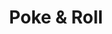 ---
layout: place
title: "Poke & Roll"
permalink: /ohio/cuyahoga-falls/poke-roll.html
stateAbbr: OH
stateName: Ohio
cityName: Cuyahoga Falls
seo:
  name: "Poke & Roll"
  type: Restaurant
  links: https://www.eatpokenroll.com/
description: "Poke & Roll serves delicious sushi in Cuyahoga Falls, Ohio. Try fresh Japanese dishes for a great dining experience. Available for takeout, delivery, lunch, and dinner."
place_id: ChIJi8fFfhwnMYgRPQ1HLtbMMVU
photos:
  - name: >-
      places/ChIJi8fFfhwnMYgRPQ1HLtbMMVU/photos/AeeoHcIsVpvROTcFIOsFKu4M_JTRe6iG1_eCFHtJScnIslJY58cTL5xl0WuzORfYEzM_woYLuYr79jAoNd4zHPMP6mo7hLoQXhfeisqpOj3O8nckHRDdoj5vLcP59CterOhm4gVKOlC9uXVBotbmHMiSn-a4DNofneKMhoyi5K-9uR1sJdHEmYq_XgOT2eg_gs-Fm3NNyjWc06iO6aE1-OrPGSVIqShxnSMdTLdYy-LgwbG_IBbLiSFq8Pxv9f_Z2W3UmY9O8Ood7NlYlf_SAHcjNqZ9GZrBfhwVyQvUPEjyzBjP9w
    widthPx: 2048
    heightPx: 1152
    authorAttributions:
      - displayName: Poke & Roll
        uri: https://maps.google.com/maps/contrib/115611808872992162799
        photoUri: >-
          https://lh3.googleusercontent.com/a/ACg8ocL_UPHKijuOTS-NOkNv5T58N0XfphRl9CPIgmlbqYXFY7SOrA=s100-p-k-no-mo
    flagContentUri: >-
      https://www.google.com/local/imagery/report/?cb_client=maps_api_places.places_api&image_key=!1e10!2sAF1QipNI3cm8cjxW4V2SmFQPIntKmVzuTad5PEQmiymu&hl=en-US
    googleMapsUri: >-
      https://www.google.com/maps/place//data=!3m4!1e2!3m2!1sAF1QipNI3cm8cjxW4V2SmFQPIntKmVzuTad5PEQmiymu!2e10!4m2!3m1!1s0x8831271c7ec5c78b:0x5531ccd62e470d3d
  - name: >-
      places/ChIJi8fFfhwnMYgRPQ1HLtbMMVU/photos/AeeoHcI2ldr2wljg82Hceokj12irFyQO30c_GTMV1v4LGiwDhpkuxNs18SLxXOVH8b7WjnMWpTWKCZWbjltzpVwideFgOiVEVh0Dig8khzkxcRANBb8Q1TH9FoXB62ldSk1TEEm5YcXXL2v5Ggcw4wOo37QBmsS6wSqsJXFAWd05K10WHXA4KoFcxbXcEz9jXxbNy9hjOOkJx7LN83aoVPemY8XWrZvo4Y7XAVMThUzsgWpnSsMsgYNz5Klhn0UrMSp0PTnwgowr4Gt48bocuDEtoNFgKaYJgYePkJSOVTAMwZR1AA
    widthPx: 4800
    heightPx: 3091
    authorAttributions:
      - displayName: Poke & Roll
        uri: https://maps.google.com/maps/contrib/115611808872992162799
        photoUri: >-
          https://lh3.googleusercontent.com/a/ACg8ocL_UPHKijuOTS-NOkNv5T58N0XfphRl9CPIgmlbqYXFY7SOrA=s100-p-k-no-mo
    flagContentUri: >-
      https://www.google.com/local/imagery/report/?cb_client=maps_api_places.places_api&image_key=!1e10!2sAF1QipO4TB2XWHDF8bCaQySr5rz3gNbXSzZ40NY0hi1c&hl=en-US
    googleMapsUri: >-
      https://www.google.com/maps/place//data=!3m4!1e2!3m2!1sAF1QipO4TB2XWHDF8bCaQySr5rz3gNbXSzZ40NY0hi1c!2e10!4m2!3m1!1s0x8831271c7ec5c78b:0x5531ccd62e470d3d
  - name: >-
      places/ChIJi8fFfhwnMYgRPQ1HLtbMMVU/photos/AeeoHcK6EZZGxuKHJ5VoWu63UNZQQ2FYOyArpLtyxXHnT0iGjyFabHK3RdJTX97wBlYBnit2Ng-H0VtWr-x_1XTdZKD7VuM4deWzivyF2QsPyR0YkPjubauVmQCCt5jFm-1HuYU8-504Z17aMlke5aTGLhz-UMElXhGQ3LXExPLdLeyf_MM-qm966mCwydvMawnyBj4Pyb1A5R52ve39KaRunAimVftLv3VHvrdMvO8EHdHM-uKCSaTXgAPT5zcv13ArT311I7Y29B8VgHHLZtOiAhvDk1EMTKzTL5nLNaNuQksZi6mAru-mFETPU91EvuU1YKj4boast4xPzCDy3fAhrMRqWxuVH8jeURVeo5ifny6sJrRm5t10tqCDprnHff8zFoacXG9qtulvb5vRVk98jKqfEyKfd8IrchbMdE54U7LH5A
    widthPx: 3000
    heightPx: 4000
    authorAttributions:
      - displayName: Toni Zumpano
        uri: https://maps.google.com/maps/contrib/116257261458139998425
        photoUri: >-
          https://lh3.googleusercontent.com/a/ACg8ocKo07MOg1EmpxVSRM7xxTLyUgTtuLmkmGdlsdsefXbkI6eipQ=s100-p-k-no-mo
    flagContentUri: >-
      https://www.google.com/local/imagery/report/?cb_client=maps_api_places.places_api&image_key=!1e10!2sCIHM0ogKEICAgIDdg--gAw&hl=en-US
    googleMapsUri: >-
      https://www.google.com/maps/place//data=!3m4!1e2!3m2!1sCIHM0ogKEICAgIDdg--gAw!2e10!4m2!3m1!1s0x8831271c7ec5c78b:0x5531ccd62e470d3d
  - name: >-
      places/ChIJi8fFfhwnMYgRPQ1HLtbMMVU/photos/AeeoHcKQmy9PGsZOcy0RkSWdG8WsvyqZcOaAy5bLv9SBwXMj4n9u-D6U3IcNvgkT5J-oYq9Ifd8RMecjUbHB9pidA98EXxv6OyzSOx6uJtvAzYsHy8MVg-LL42xDjbjUISuCfJglUNhA8P3S3a54cv6tYdFOkYsmIaQzACTw2tSAHpHyfRNGnMpoxT0J_WAfk7mkZwoLnOrk4yM38LENUQbYDI2xf865rMnB6Es-5_v9aoRYiefv6D1-bvHyY34zrmE9cTJUlKkvetHzFF3uQNjo2E05olKtusfPOVBsPoWrWF0u35WEPHhLUgFWAYZ51-EFHfrlL3_Y9BmEumikwqnP-shQ7dEw_n726ViPq8PXHh-lFhZ_Nze9lf5BPDj2cxagdh5LM5uTLSL3PeLvd9fBBsIhIUQGvpAh2dz5UNMjsxVBHIFj
    widthPx: 3024
    heightPx: 4032
    authorAttributions:
      - displayName: Joseph Duran
        uri: https://maps.google.com/maps/contrib/103641081166241953104
        photoUri: >-
          https://lh3.googleusercontent.com/a-/ALV-UjWH_P2xL0p5JM-RJ_qTUKQau_Bkfc0fGJ0MMnsibhdb-OtkUXdXjg=s100-p-k-no-mo
    flagContentUri: >-
      https://www.google.com/local/imagery/report/?cb_client=maps_api_places.places_api&image_key=!1e10!2sCIHM0ogKEICAgIDJyIrz-QE&hl=en-US
    googleMapsUri: >-
      https://www.google.com/maps/place//data=!3m4!1e2!3m2!1sCIHM0ogKEICAgIDJyIrz-QE!2e10!4m2!3m1!1s0x8831271c7ec5c78b:0x5531ccd62e470d3d
  - name: >-
      places/ChIJi8fFfhwnMYgRPQ1HLtbMMVU/photos/AeeoHcIIQTrYE4AyGcHt-_hqSat3LcuRz4vs-fvoPvhC5hhzNMauLI1CHshV3kECZCs2IooAST5xOzgKgW89dEkvCMuaCOfnwgycftJLnlKZ-zFoUfWWfgcWkDcWVL4-g__eymGAuskd48RDiUGerNyInzqUkYgTCTRNghhiyRRJ06Ewar43JUmuHeV92RDWnO4VUcY3kp0sUR5ukuE6mWaOSepuSFeErHucgfO9W1Mpb3YyfByl1jaO7VaQYaJUQXUK8ZOFLW5RItBaCqTGBlJCi-TIUlROb7T0_mA_wae7oDqmx-ewqkVQv96Lcp35JLwZfJAiGapxATJOKXYdsnZP4uVOd1fKpbBFurMROQUknPgOKtPnxUsAy_V0CIGyNyy_M4rMh5PDWygceF00I9cguw7REMfvGaIVJkZWug
    widthPx: 3000
    heightPx: 4000
    authorAttributions:
      - displayName: Kay Robe
        uri: https://maps.google.com/maps/contrib/118367163696003348399
        photoUri: >-
          https://lh3.googleusercontent.com/a-/ALV-UjW-k79ulwbcYAfAAjlD60HMtA8ZgNzMccc1hyO1R5LE5VleaJ3lsA=s100-p-k-no-mo
    flagContentUri: >-
      https://www.google.com/local/imagery/report/?cb_client=maps_api_places.places_api&image_key=!1e10!2sCIHM0ogKEICAgIDJurlz&hl=en-US
    googleMapsUri: >-
      https://www.google.com/maps/place//data=!3m4!1e2!3m2!1sCIHM0ogKEICAgIDJurlz!2e10!4m2!3m1!1s0x8831271c7ec5c78b:0x5531ccd62e470d3d
  - name: >-
      places/ChIJi8fFfhwnMYgRPQ1HLtbMMVU/photos/AeeoHcI7H8PGh5wHwwvn_cEyob_SvPW3pyn1z63JmKc1-toylOsTrxDHvsYlpBYZnmgo4N-2mL1anoVuRTTQMau_eAhHIb8HEWUal0qkoPvpoNkAGwwzCj2kLKpQRj3fB7zXaSleTH7fvElVkpfBw_BThhBn4M6_BrsGT_CuuNGjS-jMDZ0WZtPiwTGVq-kiKotY8nVTeeABslynS-SUCDGDOcn86gR8SdPfJ1y3WABG-DtauKICCbWa2SNI5ABFlNW8sPbqYM44tHbdIYAf71uPyUXJJX1unqQoYR2THVbBOs4CvT8RmVTvPYwJcrW4wWHix38rEOfaNl-iDu8AZ7YpNpZEFWoDuYKLaEkzKuaIJP-zGBH-D9dZM3Oodu6-hkR8th3tG0-7ecZFT3_fiDYfRMAJc7pVWGE-FNPBngoYXsYfSUEy
    widthPx: 3024
    heightPx: 4032
    authorAttributions:
      - displayName: Holly Newhouse
        uri: https://maps.google.com/maps/contrib/102255393598988983337
        photoUri: >-
          https://lh3.googleusercontent.com/a/ACg8ocLo2dp-N1o-yN1oMrOGnuH75zkn-1YJrWWeSd0Kr-v1C_wduQ=s100-p-k-no-mo
    flagContentUri: >-
      https://www.google.com/local/imagery/report/?cb_client=maps_api_places.places_api&image_key=!1e10!2sCIHM0ogKEICAgICrvqP8iQE&hl=en-US
    googleMapsUri: >-
      https://www.google.com/maps/place//data=!3m4!1e2!3m2!1sCIHM0ogKEICAgICrvqP8iQE!2e10!4m2!3m1!1s0x8831271c7ec5c78b:0x5531ccd62e470d3d
  - name: >-
      places/ChIJi8fFfhwnMYgRPQ1HLtbMMVU/photos/AeeoHcJsYrIctL4UX-JjeRDMc6Xog7uSaNnJLGG6D0uNK6E87zXyH0nNPXXiMx483GBO-GKfgRU-3AhivrJO3bCUnCHMSfWLtn5OIi7r4HDtpPGQqJ9RQh32Zrefjqa5n1r0do909Vzvbh4gKSzXk-9oZjBFjZ_A6X8X0xeigLLNZPOh1bnM1ko6j4W-iWCkSsiqaR9ujalHiplpqBbWG6H2AICwXSYTOJqjkJd6F5xxFZwoPTThTW7AamwncO4PoU_-8qEHp5WnOwejBAStAjEdTmaYXJQv5aS7zw83PyVhsCuXnf9tDcgE90HhFndhVmx6-BGbsk3Gk-oyEM7TEaToX-TYec1Vpz51sGj-KUR-eYCo37KiWZqfjg4raOLEFwadq6PzyPOLS13gsOfLTH9TwlyCUroSr_GDukFCODMz564
    widthPx: 2601
    heightPx: 2601
    authorAttributions:
      - displayName: Breanna Lowery
        uri: https://maps.google.com/maps/contrib/108421808283299385198
        photoUri: >-
          https://lh3.googleusercontent.com/a/ACg8ocLm5eBUA9nMmFj-dG5XWUiI6cKe4f8N7QjscaZzM2Oc00v6SQ=s100-p-k-no-mo
    flagContentUri: >-
      https://www.google.com/local/imagery/report/?cb_client=maps_api_places.places_api&image_key=!1e10!2sCIHM0ogKEICAgICJuu6scQ&hl=en-US
    googleMapsUri: >-
      https://www.google.com/maps/place//data=!3m4!1e2!3m2!1sCIHM0ogKEICAgICJuu6scQ!2e10!4m2!3m1!1s0x8831271c7ec5c78b:0x5531ccd62e470d3d
  - name: >-
      places/ChIJi8fFfhwnMYgRPQ1HLtbMMVU/photos/AeeoHcJdzs86ugh1zQascvskqvmhTXwqwcPNuMlwh9i_8QUm3rR8OLrcCU9BmZsj0bcFoy9aZ6Zel_JnFs4bXxPn-5_Aa0yfQkwrIAYT6CFBDNOB5llZonutVH1RhXLrhmkJ4XEKssB6esTdtylqswZCYzbsnxSNK43QiusYXSbiNSpbytSOW_PKSJBJ-vAqveHS7hOTapiJsC--8j8Pylzcm7sq_mWDJTgM0klmf4VYsJBkZ5PwrS7FA6bHr4BTcEkqXjNuraN8Xdl6QQ3ko30RWpEI3ELcTdnA2o5XjSZhjZHqytD6x-OeyRhF9FLZ57oqIO0T0_9WlSiBDG1BwM34DH2WhsEeJChE6oD6BwI-GdUmWzdfXIl8ntlLmUQ9ziwahGpbX0jIKHL2bap5-9P80agenGpWFWGZsSXrmj8GNzuntA
    widthPx: 4032
    heightPx: 2268
    authorAttributions:
      - displayName: Erik
        uri: https://maps.google.com/maps/contrib/111190452313008083072
        photoUri: >-
          https://lh3.googleusercontent.com/a/ACg8ocKvfbQRchOubV8qIUjDGJQAhcpjDob7FvsEiaSwcVpTJn6bIA=s100-p-k-no-mo
    flagContentUri: >-
      https://www.google.com/local/imagery/report/?cb_client=maps_api_places.places_api&image_key=!1e10!2sCIHM0ogKEICAgID97_T1Fg&hl=en-US
    googleMapsUri: >-
      https://www.google.com/maps/place//data=!3m4!1e2!3m2!1sCIHM0ogKEICAgID97_T1Fg!2e10!4m2!3m1!1s0x8831271c7ec5c78b:0x5531ccd62e470d3d
  - name: >-
      places/ChIJi8fFfhwnMYgRPQ1HLtbMMVU/photos/AeeoHcJPHXAsIMIAPbKWybkhYD7y3lwdCP_g8MIZItESGFAgaf7GKN3LnbTUt7RvEPGMdeoG-AUSQqgcnMuVgu1hnOvJGDMkvdFwOXK8H7WBBS9mJDOUmqUNUnoEnEceKwtlglVbVfm5MLa81Ippg2Hjek27yaEouW6mOILfxnIEKy84p2ti1V7qUdoV9YBSe2RK3U6dNjdpfoWq1Q6DMynvrDK4CmBrFxsyZDFCgWeCFfwEiyDQ_0DJZyTDSvQxSRbfZVAvfv02Q1Y5P4iJC6tYRM9em1--1FzoZtAeVOB1w066j4OxNmpYfKkuo6BHi1O9YS6cntaUArGOUNgUsGSaJUrpCcmXAori5o6IxnuAkYXL2VtQS7L9JtYWSauwJMeKxNDtRAQX-Cu-WB8gixnGe_uASn2BsTSLG1w6tO-L88Ng1OsH
    widthPx: 4032
    heightPx: 2268
    authorAttributions:
      - displayName: Erik
        uri: https://maps.google.com/maps/contrib/111190452313008083072
        photoUri: >-
          https://lh3.googleusercontent.com/a/ACg8ocKvfbQRchOubV8qIUjDGJQAhcpjDob7FvsEiaSwcVpTJn6bIA=s100-p-k-no-mo
    flagContentUri: >-
      https://www.google.com/local/imagery/report/?cb_client=maps_api_places.places_api&image_key=!1e10!2sCIHM0ogKEICAgID97_T1ugE&hl=en-US
    googleMapsUri: >-
      https://www.google.com/maps/place//data=!3m4!1e2!3m2!1sCIHM0ogKEICAgID97_T1ugE!2e10!4m2!3m1!1s0x8831271c7ec5c78b:0x5531ccd62e470d3d
  - name: >-
      places/ChIJi8fFfhwnMYgRPQ1HLtbMMVU/photos/AeeoHcKArgYwW56UoWw-OhQy4LZalons5sjrkmpT2q2Tz6o2x3ZWTvO5YS0KWeIWW-KIee8hNyhpMCOMPFlbSJ_j23ATeRv3VfE1ykU3KfFgOTiGXODoDocAvDFIuCh2g9sKnyyoHtJj_dwkoubHS2VAeWOd7NyHhndpJNK78_v-hvKgD6LxFan-Zf_dxAQTSTpRXyVodppwZJJol3Za8SUYBcRZSAn85k51rWJ41iQ0Rm1YwtBl4Mj42wfFgoLYUQlW3HASpv84Lwc6Nns6lKjMhHlmZw7APbFWVQyTWhe9GSUu9NeUATaoZP8fR_plsSA1I5qb7Om8W546jAiLZA0mJSJamJouOaaS93-Lq1ZrLtU9ajsduAoXMz8x77f7_xV-0Rrx8zv2EBZb_PhPgiSwvLLnDVyvE88xWUq81rjXl3KPW_E
    widthPx: 1080
    heightPx: 1920
    authorAttributions:
      - displayName: Kate Karelina
        uri: https://maps.google.com/maps/contrib/116539309314962398957
        photoUri: >-
          https://lh3.googleusercontent.com/a-/ALV-UjUZhUAgoH0yt5mF4h9YZ23A3kVD-QDjF3yWLArSrDmtxQJ5UjUqrA=s100-p-k-no-mo
    flagContentUri: >-
      https://www.google.com/local/imagery/report/?cb_client=maps_api_places.places_api&image_key=!1e10!2sCIHM0ogKEICAgIDpvu_j1QE&hl=en-US
    googleMapsUri: >-
      https://www.google.com/maps/place//data=!3m4!1e2!3m2!1sCIHM0ogKEICAgIDpvu_j1QE!2e10!4m2!3m1!1s0x8831271c7ec5c78b:0x5531ccd62e470d3d
address: 3464 Hudson Dr Ste 101, Cuyahoga Falls, OH 44221, USA
street: 3464 Hudson Dr Ste 101
city: Cuyahoga Falls
state: OH
zip: '44221'
country: USA
neighborhood: null
latitude: '41.162815'
longitude: '-81.477739'
accessibility_options:
  wheelchairAccessibleParking: true
  wheelchairAccessibleEntrance: true
  wheelchairAccessibleRestroom: true
  wheelchairAccessibleSeating: true
business_status: OPERATIONAL
name: Poke & Roll
google_maps_links:
  directionsUri: >-
    https://www.google.com/maps/dir//''/data=!4m7!4m6!1m1!4e2!1m2!1m1!1s0x8831271c7ec5c78b:0x5531ccd62e470d3d!3e0
  placeUri: https://maps.google.com/?cid=6138912987354172733
  writeAReviewUri: >-
    https://www.google.com/maps/place//data=!4m3!3m2!1s0x8831271c7ec5c78b:0x5531ccd62e470d3d!12e1
  reviewsUri: >-
    https://www.google.com/maps/place//data=!4m4!3m3!1s0x8831271c7ec5c78b:0x5531ccd62e470d3d!9m1!1b1
  photosUri: >-
    https://www.google.com/maps/place//data=!4m3!3m2!1s0x8831271c7ec5c78b:0x5531ccd62e470d3d!10e5
primary_type: Restaurant
opening_hours:
  regular: null
  current: null
secondary_opening_hours:
  regular:
    weekdayDescriptions: null
    type: null
  current:
    weekdayDescriptions: null
    type: null
phone: (330) 615-2666
price_level: PRICE_LEVEL_MODERATE
price_range: $10 &ndash; $20
rating: '4.0'
rating_count: 0
website: https://www.eatpokenroll.com/
reviews:
  - name: >-
      places/ChIJi8fFfhwnMYgRPQ1HLtbMMVU/reviews/ChZDSUhNMG9nS0VJQ0FnTURJOHVhX1h3EAE
    relativePublishTimeDescription: in the last week
    rating: 2
    text:
      text: >-
        The food is great but you never get a consistent amount of food
        depending on who makes your bowl. I was given half the amount of food my
        co-worker was given and I payed more for my bowl. The guy that made my
        bowl had his AirPods in and I kept having to repeat myself when he was
        taking my order because he wasn’t paying attention. I won’t be coming
        back for a while unfortunately because the food is good, but it’s too
        expensive to be skimped out of half of my food.


        Also, my co-worker had a metal staple in her food.
      languageCode: en
    originalText:
      text: >-
        The food is great but you never get a consistent amount of food
        depending on who makes your bowl. I was given half the amount of food my
        co-worker was given and I payed more for my bowl. The guy that made my
        bowl had his AirPods in and I kept having to repeat myself when he was
        taking my order because he wasn’t paying attention. I won’t be coming
        back for a while unfortunately because the food is good, but it’s too
        expensive to be skimped out of half of my food.


        Also, my co-worker had a metal staple in her food.
      languageCode: en
    authorAttribution:
      displayName: Danielle Hooten
      uri: https://www.google.com/maps/contrib/116710390433742777913/reviews
      photoUri: >-
        https://lh3.googleusercontent.com/a-/ALV-UjX4nIfPiyA3OkLlyKOXTUdO-FkCGosd5wt-MA_rR13vLMBGY6rpOA=s128-c0x00000000-cc-rp-mo
    publishTime: '2025-04-08T16:58:16.302261Z'
    flagContentUri: >-
      https://www.google.com/local/review/rap/report?postId=ChZDSUhNMG9nS0VJQ0FnTURJOHVhX1h3EAE&d=17924085&t=1
    googleMapsUri: >-
      https://www.google.com/maps/reviews/data=!4m6!14m5!1m4!2m3!1sChZDSUhNMG9nS0VJQ0FnTURJOHVhX1h3EAE!2m1!1s0x8831271c7ec5c78b:0x5531ccd62e470d3d
  - name: >-
      places/ChIJi8fFfhwnMYgRPQ1HLtbMMVU/reviews/ChdDSUhNMG9nS0VJQ0FnSUNydnNPRzBBRRAB
    relativePublishTimeDescription: 9 months ago
    rating: 5
    text:
      text: >-
        Stopped by on Sunday to get a light lunch. The employees provided
        excellent customer service. Clean restaurant, larger portions than other
        Poke bowl places I’ve been to. I had so much left over! The free boba
        tea deal with a bowl was a great surprise too. Awesome place, can’t wait
        to come again.
      languageCode: en
    originalText:
      text: >-
        Stopped by on Sunday to get a light lunch. The employees provided
        excellent customer service. Clean restaurant, larger portions than other
        Poke bowl places I’ve been to. I had so much left over! The free boba
        tea deal with a bowl was a great surprise too. Awesome place, can’t wait
        to come again.
      languageCode: en
    authorAttribution:
      displayName: Holly Newhouse
      uri: https://www.google.com/maps/contrib/102255393598988983337/reviews
      photoUri: >-
        https://lh3.googleusercontent.com/a/ACg8ocLo2dp-N1o-yN1oMrOGnuH75zkn-1YJrWWeSd0Kr-v1C_wduQ=s128-c0x00000000-cc-rp-mo
    publishTime: '2024-07-07T17:17:00.775665Z'
    flagContentUri: >-
      https://www.google.com/local/review/rap/report?postId=ChdDSUhNMG9nS0VJQ0FnSUNydnNPRzBBRRAB&d=17924085&t=1
    googleMapsUri: >-
      https://www.google.com/maps/reviews/data=!4m6!14m5!1m4!2m3!1sChdDSUhNMG9nS0VJQ0FnSUNydnNPRzBBRRAB!2m1!1s0x8831271c7ec5c78b:0x5531ccd62e470d3d
  - name: >-
      places/ChIJi8fFfhwnMYgRPQ1HLtbMMVU/reviews/ChdDSUhNMG9nS0VJQ0FnSUR2MF9ES3F3RRAB
    relativePublishTimeDescription: 3 months ago
    rating: 2
    text:
      text: >-
        I’ve been here maybe 4 times now. I’ve always gotten bowls and they’re
        decent. Today I got a bowl with salmon and ended up having to ask for a
        refund because it tasted rotten and I didn’t keep eating it.


        I think they prep a day+ ahead with their food and don’t quality control
        it enough. They were very polite and refunded me when I called to inform
        them about this. The employees are kind and nice to talk to every time
        I’ve been in.


        I just want to be honest and say this place is not consistent with their
        food and the quality and most importantly with raw fish, the safety, of
        the food is questionable and random. I’m praying I don’t get sick from
        what salmon I did eat as I have a sensitive stomach.
      languageCode: en
    originalText:
      text: >-
        I’ve been here maybe 4 times now. I’ve always gotten bowls and they’re
        decent. Today I got a bowl with salmon and ended up having to ask for a
        refund because it tasted rotten and I didn’t keep eating it.


        I think they prep a day+ ahead with their food and don’t quality control
        it enough. They were very polite and refunded me when I called to inform
        them about this. The employees are kind and nice to talk to every time
        I’ve been in.


        I just want to be honest and say this place is not consistent with their
        food and the quality and most importantly with raw fish, the safety, of
        the food is questionable and random. I’m praying I don’t get sick from
        what salmon I did eat as I have a sensitive stomach.
      languageCode: en
    authorAttribution:
      displayName: Cacomagen
      uri: https://www.google.com/maps/contrib/116444957296484934882/reviews
      photoUri: >-
        https://lh3.googleusercontent.com/a-/ALV-UjXOYnQuJiyYin9KDCa7ri5k3umk7jSFmz6dg_UZeQrXGdKuUlZX=s128-c0x00000000-cc-rp-mo-ba4
    publishTime: '2024-12-23T19:56:48.224021Z'
    flagContentUri: >-
      https://www.google.com/local/review/rap/report?postId=ChdDSUhNMG9nS0VJQ0FnSUR2MF9ES3F3RRAB&d=17924085&t=1
    googleMapsUri: >-
      https://www.google.com/maps/reviews/data=!4m6!14m5!1m4!2m3!1sChdDSUhNMG9nS0VJQ0FnSUR2MF9ES3F3RRAB!2m1!1s0x8831271c7ec5c78b:0x5531ccd62e470d3d
  - name: >-
      places/ChIJi8fFfhwnMYgRPQ1HLtbMMVU/reviews/ChZDSUhNMG9nS0VJQ0FnSURKeUlyek9REAE
    relativePublishTimeDescription: a year ago
    rating: 2
    text:
      text: >-
        Don’t expect much from the hyped up sushi burrito.

        For one, it is tiny. They only use 1 sheet of the seaweed paper that it
        can’t be rolled properly.

        As soon as you take the wrapper off to eat it, it immediately starts
        falling apart and creating a mess.

        On top of that, the seaweed paper was rubbery to bite into.

        Most definitely not worth $13.99


        It might be better made if they use 2 sheets of seaweed paper to give it
        more clearance for rolling it up. I believe that would make it more
        secure and not fall apart.


        The strawberry boba tea that the girl offered was very bland and
        unsweet.


        I would say if you eat here, you’ll have a better luck with the poke
        bowls, because you can’t really mess that up.
      languageCode: en
    originalText:
      text: >-
        Don’t expect much from the hyped up sushi burrito.

        For one, it is tiny. They only use 1 sheet of the seaweed paper that it
        can’t be rolled properly.

        As soon as you take the wrapper off to eat it, it immediately starts
        falling apart and creating a mess.

        On top of that, the seaweed paper was rubbery to bite into.

        Most definitely not worth $13.99


        It might be better made if they use 2 sheets of seaweed paper to give it
        more clearance for rolling it up. I believe that would make it more
        secure and not fall apart.


        The strawberry boba tea that the girl offered was very bland and
        unsweet.


        I would say if you eat here, you’ll have a better luck with the poke
        bowls, because you can’t really mess that up.
      languageCode: en
    authorAttribution:
      displayName: Joseph Duran
      uri: https://www.google.com/maps/contrib/103641081166241953104/reviews
      photoUri: >-
        https://lh3.googleusercontent.com/a-/ALV-UjWH_P2xL0p5JM-RJ_qTUKQau_Bkfc0fGJ0MMnsibhdb-OtkUXdXjg=s128-c0x00000000-cc-rp-mo-ba3
    publishTime: '2023-07-09T20:26:01.201481Z'
    flagContentUri: >-
      https://www.google.com/local/review/rap/report?postId=ChZDSUhNMG9nS0VJQ0FnSURKeUlyek9REAE&d=17924085&t=1
    googleMapsUri: >-
      https://www.google.com/maps/reviews/data=!4m6!14m5!1m4!2m3!1sChZDSUhNMG9nS0VJQ0FnSURKeUlyek9REAE!2m1!1s0x8831271c7ec5c78b:0x5531ccd62e470d3d
  - name: >-
      places/ChIJi8fFfhwnMYgRPQ1HLtbMMVU/reviews/ChZDSUhNMG9nS0VJQ0FnSUNQa05udkpBEAE
    relativePublishTimeDescription: 4 months ago
    rating: 3
    text:
      text: >-
        The food was fine but kinda mid. Don't get the sushi burrito. It's a
        waste of money and less food than if you got a bowl.
      languageCode: en
    originalText:
      text: >-
        The food was fine but kinda mid. Don't get the sushi burrito. It's a
        waste of money and less food than if you got a bowl.
      languageCode: en
    authorAttribution:
      displayName: Olivia Woodland
      uri: https://www.google.com/maps/contrib/105934931415187395595/reviews
      photoUri: >-
        https://lh3.googleusercontent.com/a/ACg8ocIeByBHFLL86RWCiEJOZfoCzSJwKU3dSkTokhGzI6UX0eBhPA=s128-c0x00000000-cc-rp-mo-ba4
    publishTime: '2024-11-20T20:23:49.672122Z'
    flagContentUri: >-
      https://www.google.com/local/review/rap/report?postId=ChZDSUhNMG9nS0VJQ0FnSUNQa05udkpBEAE&d=17924085&t=1
    googleMapsUri: >-
      https://www.google.com/maps/reviews/data=!4m6!14m5!1m4!2m3!1sChZDSUhNMG9nS0VJQ0FnSUNQa05udkpBEAE!2m1!1s0x8831271c7ec5c78b:0x5531ccd62e470d3d
parking_options:
  freeParkingLot: true
  freeStreetParking: true
  valetParking: false
payment_options:
  acceptsCreditCards: true
  acceptsDebitCards: true
  acceptsCashOnly: false
  acceptsNfc: true
allow_dogs: null
curbside_pickup: null
delivery: true
dine_in: true
good_for_children: null
good_for_groups: null
good_for_sports: false
live_music: false
menu_for_children: true
outdoor_seating: null
reservable: null
restroom: true
serves_beer: null
serves_breakfast: null
serves_brunch: null
serves_cocktails: null
serves_coffee: null
serves_dinner: true
serves_dessert: null
serves_lunch: true
serves_vegetarian_food: null
serves_wine: null
takeout: true
update_category: essentials
summary: null

---